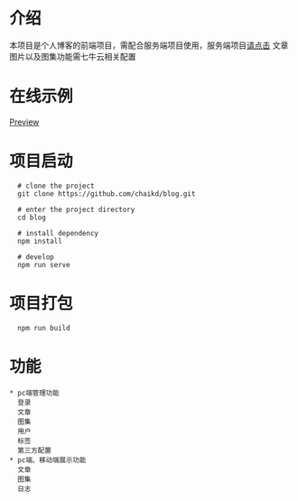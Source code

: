 # 介绍
本项目是个人博客的前端项目，需配合服务端项目使用，服务端项目[请点击](https://github.com/chaikd/blog-serve.git)
文章图片以及图集功能需七牛云相关配置
# 在线示例
  [Preview](blog.chaikd.com)
# 项目启动
	  # clone the project
	  git clone https://github.com/chaikd/blog.git

	  # enter the project directory
	  cd blog

	  # install dependency
	  npm install

	  # develop
	  npm run serve
# 项目打包
	  npm run build	
# 功能
	* pc端管理功能
	  登录
	  文章
	  图集
	  用户
	  标签
	  第三方配置
	* pc端、移动端展示功能
	  文章
	  图集
	  日志


  

